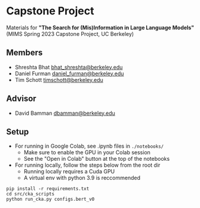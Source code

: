 # Capstone Project

Materials for **"The Search for (Mis)Information in Large Language Models"** (MIMS Spring 2023 Capstone Project, UC Berkeley)

## Members

* Shreshta Bhat <bhat_shreshta@berkeley.edu>
* Daniel Furman <daniel_furman@berkeley.edu>
* Tim Schott <timschott@berkeley.edu>

## Advisor

* David Bamman <dbamman@berkeley.edu>

## Setup

* For running in Google Colab, see .ipynb files in ```./notebooks/```
    * Make sure to enable the GPU in your Colab session
    * See the "Open in Colab" button at the top of the notebooks
* For running locally, follow the steps below from the root dir
    * Running locally requires a Cuda GPU
    * A virtual env with python 3.9 is reccommended

```
pip install -r requirements.txt
cd src/cka_scripts
python run_cka.py configs.bert_v0
```
